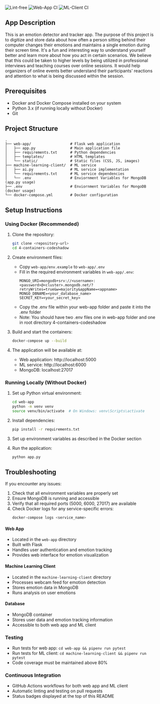 ![Lint-free](https://github.com/nyu-software-engineering/containerized-app-exercise/actions/workflows/lint.yml/badge.svg)
![Web-App CI](https://github.com/software-students-spring2025/4-containers-codeshadow/actions/workflows/web-app.yml/badge.svg?branch=)
![ML-Client CI](https://github.com/software-students-spring2025/4-containers-codeshadow/actions/workflows/ml-client.yml/badge.svg?branch=)

## App Description
This is an emotion detector and tracker app. The purpose of this project is to digitize and store data about how often a person sitting behind their computer changes their emotions and maintains a single emotion during their screen time. It's a fun and interesting way to understand yourself better and learn more about how you act in certain scenarios. We believe that this could be taken to higher levels by being utilized in professional interviews and teaching courses over online sessions. It would help organizers of online events better understand their participants' reactions and attention to what is being discussed within the session.

## Prerequisites

- Docker and Docker Compose installed on your system
- Python 3.x (if running locally without Docker)
- Git

## Project Structure

```
.
├── web-app/                  # Flask web application
│   ├── app.py                # Main application file
│   ├── requirements.txt      # Python dependencies
│   ├── templates/            # HTML templates
│   └── static/               # Static files (CSS, JS, images)
├── machine-learning-client/  # ML service
│   ├── ai.py                 # ML service implementation
│   └── requirements.txt      # ML service dependencies
│   └── .env                  # Enviornment Variables for MongoDB (app.py usage)
├── .env                      # Enviornment Variables for MongoDB (docker usage)
└── docker-compose.yml        # Docker configuration
```

## Setup Instructions

### Using Docker (Recommended)

1. Clone the repository:
   ```bash
   git clone <repository-url>
   cd 4-containers-codeshadow
   ```

2. Create environment files:
   - Copy `web-app/env.example` to `web-app/.env`
   - Fill in the required environment variables in `web-app/.env`:
     ```
     MONGO_URI=mongodb+srv://<username>:<password>@<cluster>.mongodb.net/?retryWrites=true&w=majority&appName=<appname>
     MONGO_DBNAME=<your_database_name>
     SECRET_KEY=<your_secret_key>
     ```
   - Copy the .env file within your web-app folder and paste it into the .env folder
   - Note: You should have two .env files one in web-app folder and one in root directory 4-containers-codeshadow

3. Build and start the containers:
   ```bash
   docker-compose up --build
   ```

4. The application will be available at:
   - Web application: http://localhost:5000
   - ML service: http://localhost:6000
   - MongoDB: localhost:27017


### Running Locally (Without Docker)

1. Set up Python virtual environment:
   ```bash
   cd web-app
   python -m venv venv
   source venv/bin/activate  # On Windows: venv\Scripts\activate
   ```

2. Install dependencies:
   ```bash
   pip install -r requirements.txt
   ```

3. Set up environment variables as described in the Docker section

4. Run the application:
   ```bash
   python app.py
   ```

## Troubleshooting

If you encounter any issues:

1. Check that all environment variables are properly set
2. Ensure MongoDB is running and accessible
3. Verify that all required ports (5000, 6000, 27017) are available
4. Check Docker logs for any service-specific errors:
   ```bash
   docker-compose logs <service_name>
   ```

#### Web App
- Located in the `web-app` directory
- Built with Flask
- Handles user authentication and emotion tracking
- Provides web interface for emotion visualization

#### Machine Learning Client
- Located in the `machine-learning-client` directory
- Processes webcam feed for emotion detection
- Stores emotion data in MongoDB
- Runs analysis on user emotions

#### Database
- MongoDB container
- Stores user data and emotion tracking information
- Accessible to both web app and ML client

### Testing
- Run tests for web app: `cd web-app && pipenv run pytest`
- Run tests for ML client: `cd machine-learning-client && pipenv run pytest`
- Code coverage must be maintained above 80%

### Continuous Integration
- GitHub Actions workflows for both web app and ML client
- Automatic linting and testing on pull requests
- Status badges displayed at the top of this README
